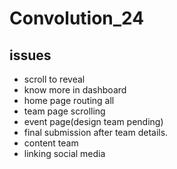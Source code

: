 # Convolution_24

## issues
- scroll to reveal
- know more in dashboard
- home page routing all 
- team page scrolling
- event page(design team pending)
- final submission after team details.
- content team
- linking social media






